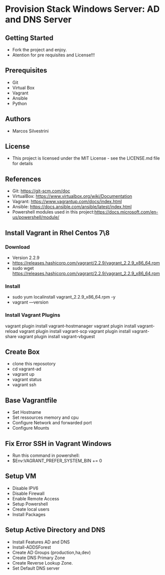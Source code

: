 # Provision Stack Windows Server: AD and DNS Server

## Getting Started

- Fork the project and enjoy.
- Atention for pre requisites and License!!!

## Prerequisites

- Git
- Virtual Box
- Vagrant
- Ansible
- Python

## Authors

- Marcos Silvestrini

## License

- This project is licensed under the MIT License - see the LICENSE.md file for details

## References

- Git: <https://git-scm.com/doc>
- VirtualBox: <https://www.virtualbox.org/wiki/Documentation>
- Vagrant: <https://www.vagrantup.com/docs/index.html>
- Ansible: <https://docs.ansible.com/ansible/latest/index.html>
- Powershell modules used in this project:<https://docs.microsoft.com/en-us/powershell/module/>

## Install Vagrant in Rhel Centos 7\8

### Download

- Version 2.2.9
- <https://releases.hashicorp.com/vagrant/2.2.9/vagrant_2.2.9_x86_64.rpm>
- sudo wget <https://releases.hashicorp.com/vagrant/2.2.9/vagrant_2.2.9_x86_64.rpm>

### Install

- sudo yum localinstall vagrant_2.2.9_x86_64.rpm -y
- vagrant ––version

### Install Vagrant Plugins

vagrant plugin install vagrant-hostmanager
vagrant plugin install vagrant-reload
vagrant plugin install vagrant-scp
vagrant plugin install vagrant-share
vagrant plugin install vagrant-vbguest

## Create Box

- clone this reposotory
- cd vagrant-ad
- vagrant up
- vagrant status
- vagrant ssh

## Base Vagrantfile

- Set Hostname
- Set ressources memory and cpu
- Configure Network and forwarded port
- Configure Mounts

## Fix Error SSH in Vagrant Windows

- Run this command in powershell:
- $Env:VAGRANT_PREFER_SYSTEM_BIN += 0

## Setup VM

- Disable IPV6
- Disable Firewall
- Enable Remote Access
- Setup Powershell
- Create local users
- Install Packages

## Setup Active Directory and DNS

- Install Features AD and DNS
- Install-ADDSForest
- Create AD Groups (production,ha,dev)
- Create DNS Primary Zone
- Create Reverse Lookup Zone.
- Set Default DNS server
